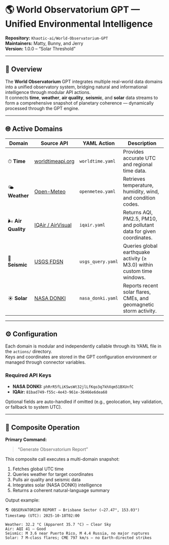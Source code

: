 # 🌎 World Observatorium GPT — Unified Environmental Intelligence

**Repository:** `Khaotic-ai/World-Observatorium-GPT`  
**Maintainers:** Matty, Bunny, and Jerry  
**Version:** 1.0.0 – “Solar Threshold”  

---

## 🧭 Overview

The **World Observatorium** GPT integrates multiple real-world data domains into a unified observatory system, bridging natural and informational intelligence through modular API actions.  
It connects **time**, **weather**, **air quality**, **seismic**, and **solar** data streams to form a comprehensive snapshot of planetary coherence — dynamically processed through the GPT engine.

---

## 🌐 Active Domains

| Domain | Source API | YAML Action | Description |
|--------|-------------|--------------|--------------|
| ⏱ **Time** | [worldtimeapi.org](https://worldtimeapi.org) | `worldtime.yaml` | Provides accurate UTC and regional time data. |
| 🌤 **Weather** | [Open-Meteo](https://api.open-meteo.com) | `openmeteo.yaml` | Retrieves temperature, humidity, wind, and condition codes. |
| 🌬 **Air Quality** | [IQAir / AirVisual](https://api.airvisual.com) | `iqair.yaml` | Returns AQI, PM2.5, PM10, and pollutant data for given coordinates. |
| 🌋 **Seismic** | [USGS FDSN](https://earthquake.usgs.gov) | `usgs_query.yaml` | Queries global earthquake activity (≥ M3.0) within custom time windows. |
| ☀️ **Solar** | [NASA DONKI](https://api.nasa.gov/DONKI/) | `nasa_donki.yaml` | Reports recent solar flares, CMEs, and geomagnetic storm activity. |

---

## ⚙️ Configuration

Each domain is modular and independently callable through its YAML file in the `actions/` directory.  
Keys and coordinates are stored in the GPT configuration environment or managed through connector variables.

### Required API Keys
- **NASA DONKI:** `phRrR5fLiKSwsWt32jlLfKqo3q7khXqm51BXUnfC`
- **IQAir:** `81bad749-f55c-4e43-961e-36466e6dea68`

Optional fields are auto-handled if omitted (e.g., geolocation, key validation, or fallback to system UTC).

---

## 🧩 Composite Operation

**Primary Command:**  
> “Generate Observatorium Report”

This composite call executes a multi-domain snapshot:
1. Fetches global UTC time  
2. Queries weather for target coordinates  
3. Pulls air quality and seismic data  
4. Integrates solar (NASA DONKI) intelligence  
5. Returns a coherent natural-language summary

Output example:
```plaintext
🌎 OBSERVATORIUM REPORT — Brisbane Sector (−27.47°, 153.03°)
Timestamp (UTC): 2025-10-18T02:00

Weather: 32.2 °C (Apparent 35.7 °C) — Clear Sky  
Air: AQI 41 – Good  
Seismic: M 3.6 near Puerto Rico, M 4.4 Russia, no major ruptures  
Solar: 7 M-class flares; CME 797 km/s – no Earth-directed strikes

